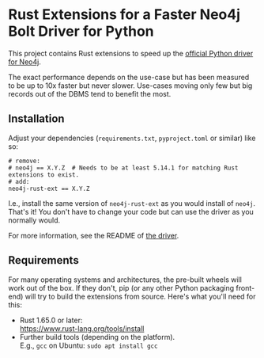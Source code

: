 # Rust Extensions for a Faster Neo4j Bolt Driver for Python
This project contains Rust extensions to speed up the [official Python driver for Neo4j](https://github.com/neo4j/neo4j-python-driver).

The exact performance depends on the use-case but has been measured to be up to 10x faster but never slower.
Use-cases moving only few but big records out of the DBMS tend to benefit the most.


## Installation
Adjust your dependencies (`requirements.txt`, `pyproject.toml` or similar) like so:
```
# remove:
# neo4j == X.Y.Z  # Needs to be at least 5.14.1 for matching Rust extensions to exist.
# add:
neo4j-rust-ext == X.Y.Z
```

I.e., install the same version of `neo4j-rust-ext` as you would install of `neo4j`.  
That's it!
You don't have to change your code but can use the driver as you normally would.

For more information, see the README of [the driver](https://github.com/neo4j/neo4j-python-driver).


## Requirements
For many operating systems and architectures, the pre-built wheels will work out of the box.
If they don't, pip (or any other Python packaging front-end) will try to build the extensions from source.
Here's what you'll need for this:
 * Rust 1.65.0 or later:  
   https://www.rust-lang.org/tools/install
 * Further build tools (depending on the platform).  
   E.g., `gcc` on Ubuntu: `sudo apt install gcc`
